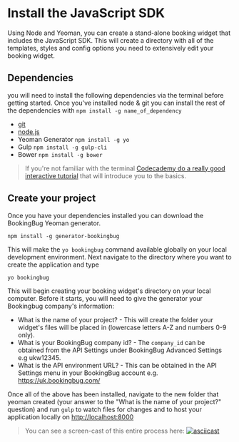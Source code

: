 # Install the JavaScript SDK

Using Node and Yeoman, you can create a stand-alone booking widget that includes the JavaScript SDK. This will create a directory with all of the templates, styles and config options you need to extensively edit your booking widget.

## Dependencies
you will need to install the following dependencies via the terminal before getting started. Once you've installed node & git you can install the rest of the dependencies with `npm install -g name_of_dependency`

- [git](github.com)
- [node.js](https://nodejs.org/en/)
- Yeoman Generator `npm install -g yo`
- Gulp `npm install -g gulp-cli`
- Bower `npm install -g bower`

> If you're not familiar with the terminal [Codecademy do a really good interactive tutorial](https://www.codecademy.com/ru/courses/learn-the-command-line/lessons/navigation/exercises/your-first-command) that will introduce you to the basics.

## Create your project
Once you have your dependencies installed you can download the BookingBug Yeoman generator.

```
npm install -g generator-bookingbug
```

This will make the `yo bookingbug` command available globally on your local development environment. Next navigate to the directory where you want to create the application and type

```
yo bookingbug
```

This will begin creating your booking widget's directory on your local computer. Before it starts, you will need to give the generator your Bookingbug company's information:

- What is the name of your project? - This will create the folder your widget's files will be placed in (lowercase letters A-Z and numbers 0-9 only).
- What is your BookingBug company id? - The `company_id` can be obtained from the API Settings under BookingBug Advanced Settings e.g ukw12345.
- What is the API environment URL? - This can be obtained in the API Settings menu in your BookingBug account e.g. https://uk.bookingbug.com/

Once all of the above has been installed, navigate to the new folder that yeoman created (your answer to the "What is the name of your project?" question) and run `gulp` to watch files for changes and to host your application locally on [http://localhost:8000](http://localhost:8000)

> You can see a screen-cast of this entire process here:
[![asciicast](https://asciinema.org/a/1ik46ji01fgxyfs5j669knvs6.png)](https://asciinema.org/a/1ik46ji01fgxyfs5j669knvs6?speed=2)
